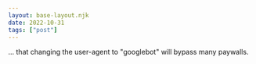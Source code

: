 ```yaml
---
layout: base-layout.njk
date: 2022-10-31
tags: ["post"]
---
```


... that changing the user-agent to "googlebot" will bypass many paywalls.
